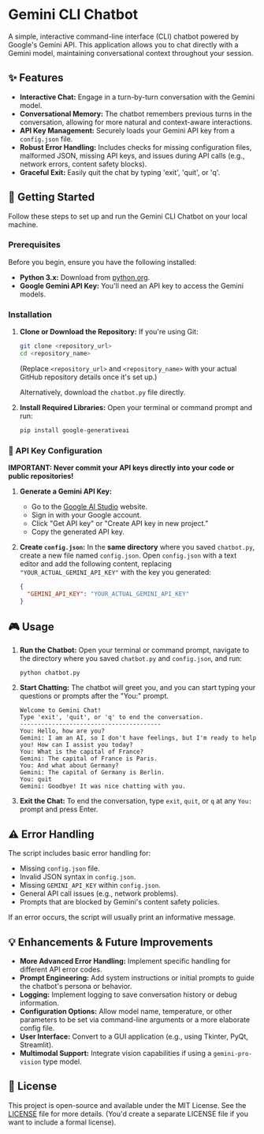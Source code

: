 # Gemini CLI Chatbot

A simple, interactive command-line interface (CLI) chatbot powered by Google's Gemini API. This application allows you to chat directly with a Gemini model, maintaining conversational context throughout your session.

## ✨ Features

*   **Interactive Chat:** Engage in a turn-by-turn conversation with the Gemini model.
*   **Conversational Memory:** The chatbot remembers previous turns in the conversation, allowing for more natural and context-aware interactions.
*   **API Key Management:** Securely loads your Gemini API key from a `config.json` file.
*   **Robust Error Handling:** Includes checks for missing configuration files, malformed JSON, missing API keys, and issues during API calls (e.g., network errors, content safety blocks).
*   **Graceful Exit:** Easily quit the chat by typing 'exit', 'quit', or 'q'.

## 🚀 Getting Started

Follow these steps to set up and run the Gemini CLI Chatbot on your local machine.

### Prerequisites

Before you begin, ensure you have the following installed:

*   **Python 3.x:** Download from [python.org](https://www.python.org/downloads/).
*   **Google Gemini API Key:** You'll need an API key to access the Gemini models.

### Installation

1.  **Clone or Download the Repository:**
    If you're using Git:
    ```bash
    git clone <repository_url>
    cd <repository_name>
    ```
    (Replace `<repository_url>` and `<repository_name>` with your actual GitHub repository details once it's set up.)

    Alternatively, download the `chatbot.py` file directly.

2.  **Install Required Libraries:**
    Open your terminal or command prompt and run:
    ```bash
    pip install google-generativeai
    ```

### 🔑 API Key Configuration

**IMPORTANT: Never commit your API keys directly into your code or public repositories!**

1.  **Generate a Gemini API Key:**
    *   Go to the [Google AI Studio](https://aistudio.google.com/app/apikey) website.
    *   Sign in with your Google account.
    *   Click "Get API key" or "Create API key in new project."
    *   Copy the generated API key.

2.  **Create `config.json`:**
    In the **same directory** where you saved `chatbot.py`, create a new file named `config.json`.
    Open `config.json` with a text editor and add the following content, replacing `"YOUR_ACTUAL_GEMINI_API_KEY"` with the key you generated:

    ```json
    {
      "GEMINI_API_KEY": "YOUR_ACTUAL_GEMINI_API_KEY"
    }
    ```

## 🎮 Usage

1.  **Run the Chatbot:**
    Open your terminal or command prompt, navigate to the directory where you saved `chatbot.py` and `config.json`, and run:
    ```bash
    python chatbot.py
    ```

2.  **Start Chatting:**
    The chatbot will greet you, and you can start typing your questions or prompts after the "You:" prompt.

    ```
    Welcome to Gemini Chat!
    Type 'exit', 'quit', or 'q' to end the conversation.
    ----------------------------------------
    You: Hello, how are you?
    Gemini: I am an AI, so I don't have feelings, but I'm ready to help you! How can I assist you today?
    You: What is the capital of France?
    Gemini: The capital of France is Paris.
    You: And what about Germany?
    Gemini: The capital of Germany is Berlin.
    You: quit
    Gemini: Goodbye! It was nice chatting with you.
    ```

3.  **Exit the Chat:**
    To end the conversation, type `exit`, `quit`, or `q` at any `You:` prompt and press Enter.

## ⚠️ Error Handling

The script includes basic error handling for:
*   Missing `config.json` file.
*   Invalid JSON syntax in `config.json`.
*   Missing `GEMINI_API_KEY` within `config.json`.
*   General API call issues (e.g., network problems).
*   Prompts that are blocked by Gemini's content safety policies.

If an error occurs, the script will usually print an informative message.

## 💡 Enhancements & Future Improvements

*   **More Advanced Error Handling:** Implement specific handling for different API error codes.
*   **Prompt Engineering:** Add system instructions or initial prompts to guide the chatbot's persona or behavior.
*   **Logging:** Implement logging to save conversation history or debug information.
*   **Configuration Options:** Allow model name, temperature, or other parameters to be set via command-line arguments or a more elaborate config file.
*   **User Interface:** Convert to a GUI application (e.g., using Tkinter, PyQt, Streamlit).
*   **Multimodal Support:** Integrate vision capabilities if using a `gemini-pro-vision` type model.

## 📄 License

This project is open-source and available under the MIT License. See the [LICENSE](LICENSE) file for more details. (You'd create a separate LICENSE file if you want to include a formal license).
